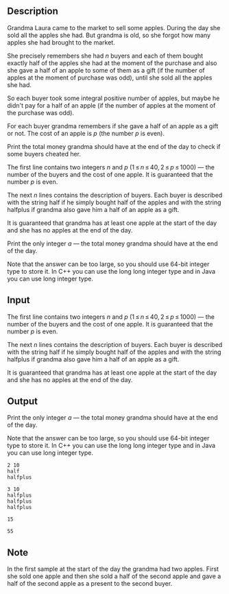 ## Description

<div><p>Grandma Laura came to the market to sell some apples. During the day she sold all the apples she had. But grandma is old, so she forgot how many apples she had brought to the market.</p><p>She precisely remembers she had <span class="tex-span"><i>n</i></span> buyers and each of them bought exactly half of the apples she had at the moment of the purchase and also she gave a half of an apple to some of them as a gift (if the number of apples at the moment of purchase was odd), until she sold all the apples she had.</p><p>So each buyer took some integral positive number of apples, but maybe he didn't pay for a half of an apple (if the number of apples at the moment of the purchase was odd).</p><p>For each buyer grandma remembers if she gave a half of an apple as a gift or not. The cost of an apple is <span class="tex-span"><i>p</i></span> (the number <span class="tex-span"><i>p</i></span> is even).</p><p>Print the total money grandma should have at the end of the day to check if some buyers cheated her.</p></div><div class="input-specification"><p>The first line contains two integers <span class="tex-span"><i>n</i></span> and <span class="tex-span"><i>p</i></span> (<span class="tex-span">1 ≤ <i>n</i> ≤ 40, 2 ≤ <i>p</i> ≤ 1000</span>) — the number of the buyers and the cost of one apple. It is guaranteed that the number <span class="tex-span"><i>p</i></span> is even.</p><p>The next <span class="tex-span"><i>n</i></span> lines contains the description of buyers. Each buyer is described with the string <span class="tex-font-style-tt">half</span> if he simply bought half of the apples and with the string <span class="tex-font-style-tt">halfplus</span> if grandma also gave him a half of an apple as a gift.</p><p>It is guaranteed that grandma has at least one apple at the start of the day and she has no apples at the end of the day.</p></div><div class="output-specification"><p>Print the only integer <span class="tex-span"><i>a</i></span> — the total money grandma should have at the end of the day.</p><p>Note that the answer can be too large, so you should use <span class="tex-span">64</span>-bit integer type to store it. In <span class="tex-font-style-tt">C++</span> you can use the <span class="tex-font-style-tt">long long</span> integer type and in <span class="tex-font-style-tt">Java</span> you can use <span class="tex-font-style-tt">long</span> integer type.</p></div>

## Input

<p>The first line contains two integers <span class="tex-span"><i>n</i></span> and <span class="tex-span"><i>p</i></span> (<span class="tex-span">1 ≤ <i>n</i> ≤ 40, 2 ≤ <i>p</i> ≤ 1000</span>) — the number of the buyers and the cost of one apple. It is guaranteed that the number <span class="tex-span"><i>p</i></span> is even.</p><p>The next <span class="tex-span"><i>n</i></span> lines contains the description of buyers. Each buyer is described with the string <span class="tex-font-style-tt">half</span> if he simply bought half of the apples and with the string <span class="tex-font-style-tt">halfplus</span> if grandma also gave him a half of an apple as a gift.</p><p>It is guaranteed that grandma has at least one apple at the start of the day and she has no apples at the end of the day.</p>

## Output

<p>Print the only integer <span class="tex-span"><i>a</i></span> — the total money grandma should have at the end of the day.</p><p>Note that the answer can be too large, so you should use <span class="tex-span">64</span>-bit integer type to store it. In <span class="tex-font-style-tt">C++</span> you can use the <span class="tex-font-style-tt">long long</span> integer type and in <span class="tex-font-style-tt">Java</span> you can use <span class="tex-font-style-tt">long</span> integer type.</p>





```input1
2 10
half
halfplus

```




```input2
3 10
halfplus
halfplus
halfplus

```




```output1
15

```




```output2
55

```



## Note

<p>In the first sample at the start of the day the grandma had two apples. First she sold one apple and then she sold a half of the second apple and gave a half of the second apple as a present to the second buyer.</p>
